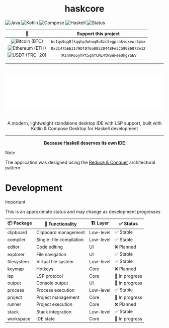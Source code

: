 <h1 align="center" title="Haskell IDE - Modern Desktop Development Environment">haskcore</h1>

![Java](https://img.shields.io/badge/Java-24-000000.svg?style=flat&logo=openjdk&logoColor=white)
![Kotlin](https://img.shields.io/badge/Kotlin-2.2.20-000000.svg?style=flat&logo=kotlin&logoColor=white)
![Compose](https://img.shields.io/badge/Compose_Desktop-000000.svg?style=flat&logo=jetpackcompose&logoColor=white)
![Haskell](https://img.shields.io/badge/Haskell-LSP%20Support-black)
![Status](https://img.shields.io/badge/Status-WIP-000000.svg?style=flat)

|                                                                  🖤                                                                   |                  Support this project                   |               
|:-------------------------------------------------------------------------------------------------------------------------------------:|:-------------------------------------------------------:|
|  <img src="https://raw.githubusercontent.com/ErikThiart/cryptocurrency-icons/master/32/bitcoin.png" alt="Bitcoin (BTC)" width="32"/>  | <code>bc1qs6qq0fkqqhp4whwq8u8zc5egprakvqxewr5pmx</code> | 
| <img src="https://raw.githubusercontent.com/ErikThiart/cryptocurrency-icons/master/32/ethereum.png" alt="Ethereum (ETH)" width="32"/> | <code>0x3147bEE3179Df0f6a0852044BFe3C59086072e12</code> |
|  <img src="https://raw.githubusercontent.com/ErikThiart/cryptocurrency-icons/master/32/tether.png" alt="USDT (TRC-20)" width="32"/>   |     <code>TKznmR65yhPt5qmYCML4tNSWFeeUkgYSEV</code>     |

___

<br>

<div align="center"><img src="media/logo.webp" alt="haskcore logo"></div>

<br>

<p align="center">A modern, lightweight standalone desktop IDE with LSP support, built with Kotlin & Compose Desktop for Haskell development</p>

___

<p align="center"><b>Because Haskell deserves its own IDE</b></p>

> [!NOTE]
> The application was designed using the [Reduce & Conquer](https://github.com/numq/reduce-and-conquer) architectural
> pattern

# Development

> [!IMPORTANT]
> This is an approximate status and may change as development progresses

| 📦 Package | 🎯 Functionality        | 🏗️ Layer | ✅ Status        |
|------------|-------------------------|-----------|-----------------|
| clipboard  | Clipboard management    | Low-level | ✅ Stable        |
| compiler   | Single-file compilation | Low-level | ✅ Stable        |
| editor     | Code editing            | UI        | ❌  Planned      |
| explorer   | File navigation         | UI        | ✅   Stable      |
| filesystem | Virtual file system     | Low-level | ✅  Stable       |
| keymap     | Hotkeys                 | Core      | ❌  Planned      |
| lsp        | LSP protocol            | Core      | 🚧  In progress |
| output     | Console output          | UI        | 🚧  In progress |
| process    | Process execution       | Low-level | ✅   Stable      |
| project    | Project management      | Core      | 🚧  In progress |
| runner     | Project execution       | Core      | ❌  Planned      |
| stack      | Stack integration       | Low-level | ✅   Stable      |
| workspace  | IDE state               | Core      | 🚧  In progress |